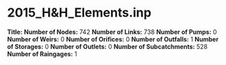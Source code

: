 # 2015_H&H_Elements.inp
**Title:** 
**Number of Nodes:** 742
**Number of Links:** 738
**Number of Pumps:** 0
**Number of Weirs:** 0
**Number of Orifices:** 0
**Number of Outfalls:** 1
**Number of Storages:** 0
**Number of Outlets:** 0
**Number of Subcatchments:** 528
**Number of Raingages:** 1
